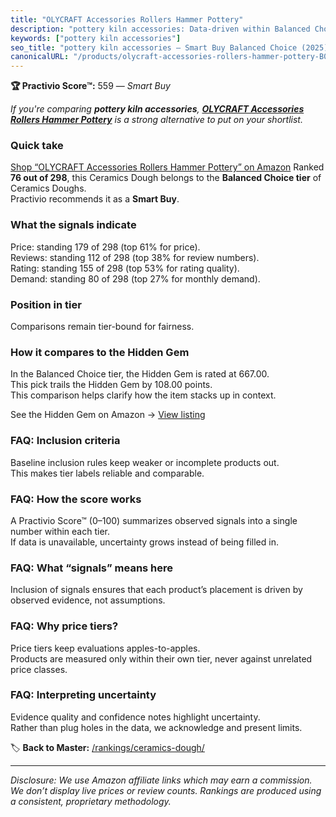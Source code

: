 ```yaml
---
title: "OLYCRAFT Accessories Rollers Hammer Pottery"
description: "pottery kiln accessories: Data-driven within Balanced Choice ranking using the Practivio Score™. Positioned by quality, value, demand, findability, momentum."
keywords: ["pottery kiln accessories"]
seo_title: "pottery kiln accessories — Smart Buy Balanced Choice (2025)"
canonicalURL: "/products/olycraft-accessories-rollers-hammer-pottery-B0963Z9PLX/"
---
```


**🏆 Practivio Score™:** 559 — _Smart Buy_


*If you're comparing **pottery kiln accessories**, **[OLYCRAFT Accessories Rollers Hammer Pottery](https://www.amazon.com/dp/B0963Z9PLX?tag=practivio-20)** is a strong alternative to put on your shortlist.*
### Quick take
[Shop “OLYCRAFT Accessories Rollers Hammer Pottery” on Amazon](https://www.amazon.com/dp/B0963Z9PLX?tag=practivio-20)
Ranked **76 out of 298**, this Ceramics Dough belongs to the **Balanced Choice tier** of Ceramics Doughs.  
Practivio recommends it as a **Smart Buy**.

### What the signals indicate
Price: standing 179 of 298 (top 61% for price).  
Reviews: standing 112 of 298 (top 38% for review numbers).  
Rating: standing 155 of 298 (top 53% for rating quality).  
Demand: standing 80 of 298 (top 27% for monthly demand).

### Position in tier
Comparisons remain tier-bound for fairness.

### How it compares to the Hidden Gem
In the Balanced Choice tier, the Hidden Gem is rated at 667.00.  
This pick trails the Hidden Gem by 108.00 points.  
This comparison helps clarify how the item stacks up in context.  

See the Hidden Gem on Amazon → [View listing](https://www.amazon.com/dp/B001GAP4YA?tag=practivio-20)

### FAQ: Inclusion criteria
Baseline inclusion rules keep weaker or incomplete products out.  
This makes tier labels reliable and comparable.

### FAQ: How the score works
A Practivio Score™ (0–100) summarizes observed signals into a single number within each tier.  
If data is unavailable, uncertainty grows instead of being filled in.

### FAQ: What “signals” means here
Inclusion of signals ensures that each product’s placement is driven by observed evidence, not assumptions.

### FAQ: Why price tiers?
Price tiers keep evaluations apples-to-apples.  
Products are measured only within their own tier, never against unrelated price classes.

### FAQ: Interpreting uncertainty
Evidence quality and confidence notes highlight uncertainty.  
Rather than plug holes in the data, we acknowledge and present limits.


🏷️ **Back to Master:** [/rankings/ceramics-dough/](/rankings/ceramics-dough/)

---
_Disclosure: We use Amazon affiliate links which may earn a commission. We don’t display live prices or review counts. Rankings are produced using a consistent, proprietary methodology._
